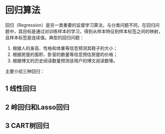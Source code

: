 # 回归算法

回归（Regression）是另一类重要的监督学习算法，与分类问题不同，在回归问题中，其目标是通过对训练样本的学习，得到从样本特征到样本标签之间的映射，且样本标签是连续值。典型的回归问题：

1. 根据人的身高、性格和体重等信息预测其鞋子的大小；
2. 根据房屋的面积、卧室的数量等信息预估房屋的价格；
3. 根据博文的历史阅读数量预测该用户的博文阅读数等。

主要介绍三种回归：

## 1 线性回归





## 2 岭回归和Lasso回归



## 3 CART树回归

